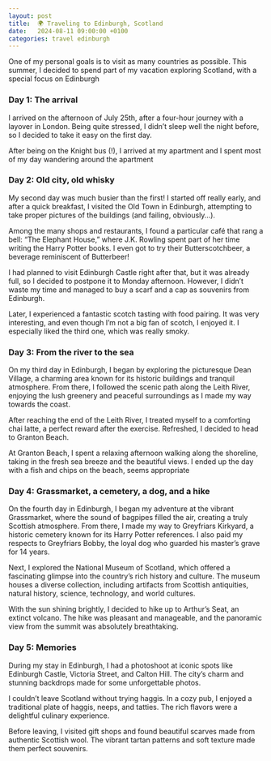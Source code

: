 ```yaml
---
layout: post
title:  🌍 Traveling to Edinburgh, Scotland
date:   2024-08-11 09:00:00 +0100
categories: travel edinburgh
---
```


One of my personal goals is to visit as many countries as possible. This summer, I decided to spend part of my vacation exploring Scotland, with a special focus on Edinburgh

### Day 1: The arrival

I arrived on the afternoon of July 25th, after a four-hour journey with a layover in London. Being quite stressed, I didn’t sleep well the night before, so I decided to take it easy on the first day. 

After being on the Knight bus (!), I arrived at my apartment and I spent most of my day wandering around the apartment

### Day 2: Old city, old whisky

My second day was much busier than the first! I started off really early, and after a quick breakfast, I visited the Old Town in Edinburgh, attempting to take proper pictures of the buildings (and failing, obviously…).

Among the many shops and restaurants, I found a particular café that rang a bell: “The Elephant House,” where J.K. Rowling spent part of her time writing the Harry Potter books. I even got to try their Butterscotchbeer, a beverage reminiscent of Butterbeer!

I had planned to visit Edinburgh Castle right after that, but it was already full, so I decided to postpone it to Monday afternoon. However, I didn’t waste my time and managed to buy a scarf and a cap as souvenirs from Edinburgh.

Later, I experienced a fantastic scotch tasting with food pairing. It was very interesting, and even though I’m not a big fan of scotch, I enjoyed it. I especially liked the third one, which was really smoky.

### Day 3: From the river to the sea

On my third day in Edinburgh, I began by exploring the picturesque Dean Village, a charming area known for its historic buildings and tranquil atmosphere. From there, I followed the scenic path along the Leith River, enjoying the lush greenery and peaceful surroundings as I made my way towards the coast.

After reaching the end of the Leith River, I treated myself to a comforting chai latte, a perfect reward after the exercise. Refreshed, I decided to head to Granton Beach.

At Granton Beach, I spent a relaxing afternoon walking along the shoreline, taking in the fresh sea breeze and the beautiful views. I ended up the day with a fish and chips on the beach, seems appropriate

### Day 4: Grassmarket, a cemetery, a dog, and a hike 

On the fourth day in Edinburgh, I began my adventure at the vibrant Grassmarket, where the sound of bagpipes filled the air, creating a truly Scottish atmosphere. From there, I made my way to Greyfriars Kirkyard, a historic cemetery known for its Harry Potter references. I also paid my respects to Greyfriars Bobby, the loyal dog who guarded his master’s grave for 14 years.

Next, I explored the National Museum of Scotland, which offered a fascinating glimpse into the country’s rich history and culture. The museum houses a diverse collection, including artifacts from Scottish antiquities, natural history, science, technology, and world cultures.

With the sun shining brightly, I decided to hike up to Arthur’s Seat, an extinct volcano. The hike was pleasant and manageable, and the panoramic view from the summit was absolutely breathtaking.

### Day 5: Memories

During my stay in Edinburgh, I had a photoshoot at iconic spots like Edinburgh Castle, Victoria Street, and Calton Hill. The city’s charm and stunning backdrops made for some unforgettable photos.

I couldn’t leave Scotland without trying haggis. In a cozy pub, I enjoyed a traditional plate of haggis, neeps, and tatties. The rich flavors were a delightful culinary experience.

Before leaving, I visited gift shops and found beautiful scarves made from authentic Scottish wool. The vibrant tartan patterns and soft texture made them perfect souvenirs.